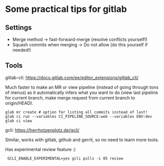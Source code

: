 # Some practical tips for gitlab

## Settings

- Merge method -> fast-forward-merge (resolve conflicts yourself!)
- Squash commits when merging -> Do not allow (do this yourself if needed!)

## Tools

gitlab-cli: https://docs.gitlab.com/ee/editor_extensions/gitlab_cli/

Much faster to make an MR or view pipeline (instead of going through tons of
menus) as it automatically infers what you want to do (view last pipeline for
current branch, make merge request from current branch to origin/HEAD).

```
glab mr create # option for listing all commits instead of last!
glab ci run --variables CI_PIPELINE_SOURCE:web --variables ENV:dev
glab ci view
```

gcli: https://herrhotzenplotz.de/gcli/

Similar, works with gitlab, github and gerrit, so no need to learn more tools.

Has experimental review feature :)
```
 GCLI_ENABLE_EXPERIMENTAL=yes gcli pulls -i 85 review
```
